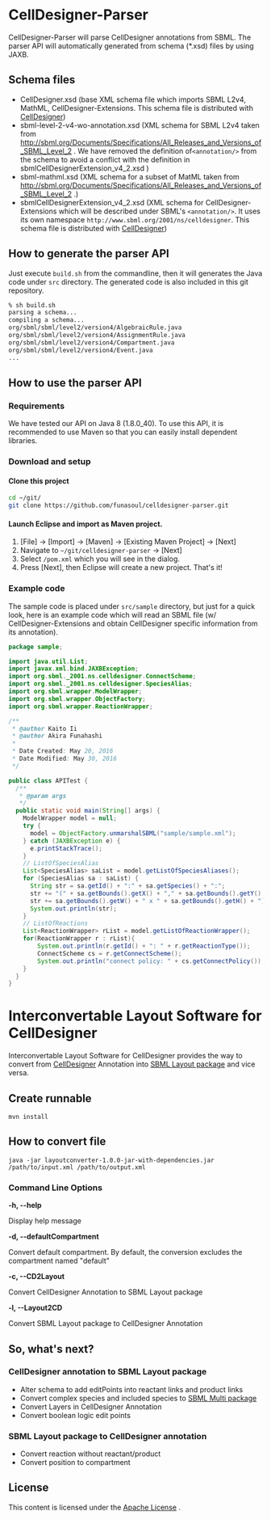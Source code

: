 # CellDesigner-Parser
CellDesigner-Parser will parse CellDesigner annotations from SBML. The parser API will automatically generated from schema (*.xsd) files by using JAXB.

## Schema files
- CellDesigner.xsd (base XML schema file which imports SBML L2v4, MathML, CellDesigner-Extensions. This schema file is distributed with [CellDesigner](http://celldesigner.org))
- sbml-level-2-v4-wo-annotation.xsd (XML schema for SBML L2v4 taken from http://sbml.org/Documents/Specifications/All_Releases_and_Versions_of_SBML_Level_2 . We have removed the definition of```<annotation/>``` from the schema to avoid a conflict with the definition in sbmlCellDesignerExtension_v4_2.xsd )
- sbml-mathml.xsd (XML schema for a subset of MatML taken from http://sbml.org/Documents/Specifications/All_Releases_and_Versions_of_SBML_Level_2 .)
- sbmlCellDesignerExtension_v4_2.xsd (XML schema for CellDesigner-Extensions which will be described under SBML's ```<annotation/>```. It uses its own namespace ```http://www.sbml.org/2001/ns/celldesigner```. This schema file is distributed with [CellDesigner](http://celldesigner.org))

## How to generate the parser API
Just execute ```build.sh``` from the commandline, then it will generates the Java code under ```src``` directory.
The generated code is also included in this git repository.
```sh
% sh build.sh
parsing a schema...
compiling a schema...
org/sbml/sbml/level2/version4/AlgebraicRule.java
org/sbml/sbml/level2/version4/AssignmentRule.java
org/sbml/sbml/level2/version4/Compartment.java
org/sbml/sbml/level2/version4/Event.java
...
```

## How to use the parser API
### Requirements
We have tested our API on Java 8 (1.8.0_40). To use this API, it is recommended to use Maven so that you can easily install dependent libraries.

### Download and setup
#### Clone this project
```sh
cd ~/git/
git clone https://github.com/funasoul/celldesigner-parser.git
```
#### Launch Eclipse and import as Maven project.
1. [File] -> [Import] -> [Maven] -> [Existing Maven Project] -> [Next]
2. Navigate to ```~/git/celldesigner-parser``` -> [Next]
3. Select ```/pom.xml``` which you will see in the dialog.
4. Press [Next], then Eclipse will create a new project.
That's it!

### Example code
The sample code is placed under ```src/sample``` directory,  but just for a quick look, here is an example code which will read an SBML file (w/ CellDesigner-Extensions and obtain CellDesigner specific information from its annotation).
```java
package sample;

import java.util.List;
import javax.xml.bind.JAXBException;
import org.sbml._2001.ns.celldesigner.ConnectScheme;
import org.sbml._2001.ns.celldesigner.SpeciesAlias;
import org.sbml.wrapper.ModelWrapper;
import org.sbml.wrapper.ObjectFactory;
import org.sbml.wrapper.ReactionWrapper;

/**
 * @author Kaito Ii
 * @author Akira Funahashi
 *
 * Date Created: May 20, 2016
 * Date Modified: May 30, 2016
 */

public class APITest {
  /**
   * @param args
   */
  public static void main(String[] args) {
    ModelWrapper model = null;
    try {
      model = ObjectFactory.unmarshalSBML("sample/sample.xml");
    } catch (JAXBException e) {
      e.printStackTrace();
    }
    // ListOfSpeciesAlias
    List<SpeciesAlias> saList = model.getListOfSpeciesAliases();
    for (SpeciesAlias sa : saList) {
      String str = sa.getId() + ":" + sa.getSpecies() + ":";
      str += "(" + sa.getBounds().getX() + "," + sa.getBounds().getY() + ") [";
      str += sa.getBounds().getW() + " x " + sa.getBounds().getH() + "]";
      System.out.println(str);
    }
    // ListOfReactions
    List<ReactionWrapper> rList = model.getListOfReactionWrapper();
    for(ReactionWrapper r : rList){
    	System.out.println(r.getId() + ": " + r.getReactionType());
    	ConnectScheme cs = r.getConnectScheme();
    	System.out.println("connect policy: " + cs.getConnectPolicy());
    }
  }
}
```

# Interconvertable Layout Software for CellDesigner
Interconvertable Layout Software for CellDesigner provides the way to convert from [CellDesigner](http://celldesigner.org) Annotation into [SBML Layout package](http://sbml.org/Documents/Specifications/SBML_Level_3/Packages/layout) and vice versa.

## Create runnable
    mvn install


## How to convert file
    java -jar layoutconverter-1.0.0-jar-with-dependencies.jar /path/to/input.xml /path/to/output.xml
### Command Line Options
**-h, --help**

Display help message

**-d, --defaultCompartment**

Convert default compartment. By default, the conversion excludes the compartment named "default"

**-c, --CD2Layout**

Convert CellDesigner Annotation to SBML Layout package

**-l, --Layout2CD**

Convert SBML Layout package to CellDesigner Annotation

## So, what's next?
### CellDesigner annotation to SBML Layout package
- Alter schema to add editPoints into reactant links and product links
- Convert complex species and included species to [SBML Multi package](http://sbml.org/Documents/Specifications/SBML_Level_3/Packages/multi)
- Convert Layers in CellDesigner Annotation
- Convert boolean logic edit points

### SBML Layout package to  CellDesigner annotation
- Convert reaction without reactant/product
- Convert position to compartment

## License
This content is licensed under the [Apache License](http://www.apache.org/licenses/LICENSE-2.0) .
